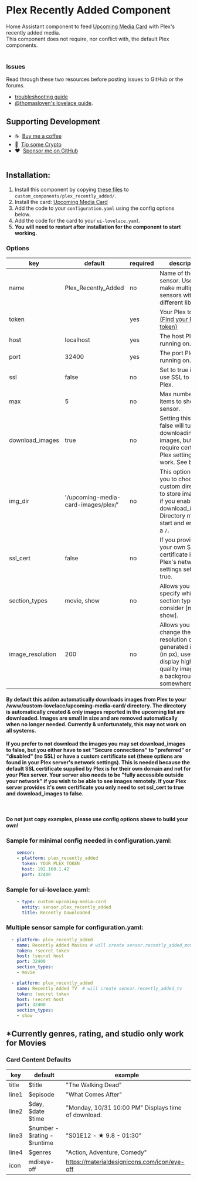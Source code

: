 # Plex Recently Added Component

Home Assistant component to feed [Upcoming Media Card](https://github.com/custom-cards/upcoming-media-card) with
Plex's recently added media.</br>
This component does not require, nor conflict with, the default Plex components.</br></br>

### Issues
Read through these two resources before posting issues to GitHub or the forums.
* [troubleshooting guide](https://github.com/custom-cards/upcoming-media-card/blob/master/troubleshooting.md)
* [@thomasloven's lovelace guide](https://github.com/thomasloven/hass-config/wiki/Lovelace-Plugins).

## Supporting Development
- :coffee:&nbsp;&nbsp;[Buy me a coffee](https://www.buymeacoffee.com/FgwNR2l)
- :1st_place_medal:&nbsp;&nbsp;[Tip some Crypto](https://github.com/sponsors/maykar)
- :heart:&nbsp;&nbsp;[Sponsor me on GitHub](https://github.com/sponsors/maykar)
  <br><br>

## Installation:
1. Install this component by copying [these files](https://github.com/custom-components/sensor.plex_recently_added/tree/master/custom_components/plex_recently_added) to `custom_components/plex_recently_added/`.
2. Install the card: [Upcoming Media Card](https://github.com/custom-cards/upcoming-media-card)
3. Add the code to your `configuration.yaml` using the config options below.
4. Add the code for the card to your `ui-lovelace.yaml`.
5. **You will need to restart after installation for the component to start working.**

### Options

| key | default | required | description
| --- | --- | --- | ---
| name | Plex_Recently_Added | no | Name of the sensor. Useful to make multiple sensors with different libraries.
| token | | yes | Your Plex token [(Find your Plex token)](https://support.plex.tv/articles/204059436-finding-an-authentication-token-x-plex-token/)
| host | localhost | yes | The host Plex is running on.
| port | 32400 | yes | The port Plex is running on.
| ssl | false | no | Set to true if you use SSL to access Plex.
| max | 5 | no | Max number of items to show in sensor.
| download_images | true | no | Setting this to false will turn off downloading of images, but will require certain Plex settings to work. See below.
| img_dir | '/upcoming-media-card-images/plex/' | no | This option allows you to choose a custom directory to store images in if you enable download_images. Directory must start and end with a `/`.
| ssl_cert | false | no | If you provide your own SSL certificate in Plex's network settings set this to true.
| section_types | movie, show | no | Allows you to specify which section types to consider [movie, show].
| image_resolution | 200 | no | Allows you to change the resolution of the generated images (in px), useful to display higher quality images as a background somewhere.

#### By default this addon automatically downloads images from Plex to your /www/custom-lovelace/upcoming-media-card/ directory. The directory is automatically created & only images reported in the upcoming list are downloaded. Images are small in size and are removed automatically when no longer needed. Currently & unfortunately, this may not work on all systems.

#### If you prefer to not download the images you may set download_images to false, but you either have to set "Secure connections" to "preferred" or "disabled" (no SSL) or have a custom certificate set (these options are found in your Plex server's network settings). This is needed because the default SSL certificate supplied by Plex is for their own domain and not for your Plex server. Your server also needs to be "fully accessible outside your network" if you wish to be able to see images remotely. If your Plex server provides it's own certificate you only need to set ssl_cert to true and download_images to false.

</br></br>
**Do not just copy examples, please use config options above to build your own!**
### Sample for minimal config needed in configuration.yaml:
```yaml
    sensor:
    - platform: plex_recently_added
      token: YOUR_PLEX_TOKEN
      host: 192.168.1.42
      port: 32400
```
### Sample for ui-lovelace.yaml:
```yaml
    - type: custom:upcoming-media-card
      entity: sensor.plex_recently_added
      title: Recently Downloaded
```
### Multiple sensor sample for configuration.yaml:
```yaml
  - platform: plex_recently_added
    name: Recently Added Movies # will create sensor.recently_added_movies
    token: !secret token
    host: !secret host
    port: 32400
    section_types:
    - movie

  - platform: plex_recently_added
    name: Recently Added TV  # will create sensor.recently_added_tv
    token: !secret token
    host: !secret host
    port: 32400
    section_types:
    - show
```

## \*Currently genres, rating, and studio only work for Movies
### Card Content Defaults

| key | default | example |
| --- | --- | --- |
| title | $title | "The Walking Dead" |
| line1 | $episode | "What Comes After" |
| line2 | $day, $date $time | "Monday, 10/31 10:00 PM" Displays time of download.|
| line3 | $number - $rating - $runtime | "S01E12 - ★ 9.8 - 01:30"
| line4 | $genres | "Action, Adventure, Comedy" |
| icon | mdi:eye-off | https://materialdesignicons.com/icon/eye-off
